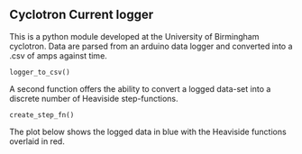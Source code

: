 ## Cyclotron Current logger 
This is a python module developed at the University of Birmingham cyclotron. 
Data are parsed from an arduino data logger and converted into a .csv of amps against time. 
```
logger_to_csv()
```
A second function offers the ability to convert a logged data-set into a discrete number of Heaviside step-functions. 
```
create_step_fn()
```
The plot below shows the logged data in blue with the Heaviside functions overlaid in red. 
